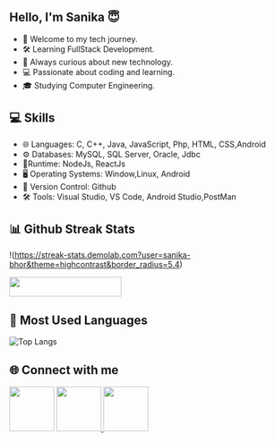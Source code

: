 ## Hello, I'm Sanika 😇
- 👋 Welcome to my tech journey.
- 🛠 Learning FullStack Development.
- 🌱 Always curious about new technology.
- 💻 Passionate about coding and learning.
- 🎓 Studying Computer Engineering.

## 💻 Skills
- 🌐 Languages: C, C++, Java, JavaScript, Php, HTML, CSS,Android
- ⚙ Databases: MySQL, SQL Server, Oracle, Jdbc
- 🔗Runtime: NodeJs, ReactJs
- 🖥 Operating Systems: Window,Linux, Android
- 📜 Version Control: Github
- 🛠 Tools: Visual Studio, VS Code, Android Studio,PostMan

## 📊 Github Streak Stats 

!(https://streak-stats.demolab.com?user=sanika-bhor&theme=highcontrast&border_radius=5.4)

  <img src="https://visitcount.itsvg.in/api?id=sanika-bhor&label=Profile%20Views&color=11&icon=5&pretty=true" width="200" height="35" />

## 👀 Most Used Languages 
![Top Langs](https://github-readme-stats.vercel.app/api/top-langs/?username=sanika-bhor&layout=compact)

## 🌐 Connect with me 
<a href="https://www.linkedin.com/in/sanikabhor"><img src="https://upload.wikimedia.org/wikipedia/commons/thumb/8/81/LinkedIn_icon.svg/2048px-LinkedIn_icon.svg.png" width="80" height="80" ></a>  <a href="https://github.com/sanika-bhor"><img src="https://play-lh.googleusercontent.com/PCpXdqvUWfCW1mXhH1Y_98yBpgsWxuTSTofy3NGMo9yBTATDyzVkqU580bfSln50bFU=w240-h480-rw" width="80" height="80" >
<a href="https://leetcode.com/u/bhorsanika0239/"><img src="https://encrypted-tbn0.gstatic.com/images?q=tbn:ANd9GcQfPAiDdsvK7TSLeU9QFNSYG_q4T9hTlMk4PVHuIzHTKay0Lf13uyWqPovdJW7jQvS3-LA&usqp=CAU" width="80" height="80"></a>

